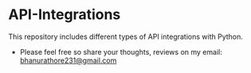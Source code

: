# API-Integrations
This repository includes different types of API integrations with Python. 
- Please feel free so share your thoughts, reviews on my email: bhanurathore231@gmail.com
